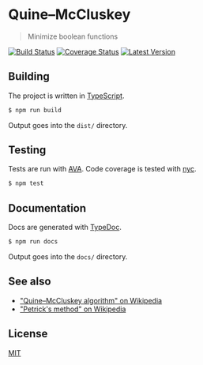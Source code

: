 Quine–McCluskey
===============

> Minimize boolean functions

[![Build Status][travis-svg]][travis-link]
[![Coverage Status][coveralls-svg]][coveralls-link]
[![Latest Version][version-svg]][version-link]

## Building

The project is written in [TypeScript](https://github.com/Microsoft/TypeScript).

```sh
$ npm run build
```

Output goes into the `dist/` directory.

## Testing

Tests are run with [AVA](https://github.com/avajs/ava). Code coverage is tested
with [nyc](https://github.com/istanbuljs/nyc).

```sh
$ npm test
```

## Documentation

Docs are generated with [TypeDoc](https://github.com/TypeStrong/typedoc).

```sh
$ npm run docs
```

Output goes into the `docs/` directory.

## See also

* ["Quine–McCluskey algorithm" on Wikipedia](https://en.wikipedia.org/wiki/Quine–McCluskey_algorithm)
* ["Petrick's method" on Wikipedia](https://en.wikipedia.org/wiki/Petrick's_method)

## License

[MIT](LICENSE)

[travis-svg]: https://travis-ci.org/j-/quine-mccluskey.svg
[travis-link]: https://travis-ci.org/j-/quine-mccluskey
[coveralls-svg]: https://coveralls.io/repos/github/j-/quine-mccluskey/badge.svg?branch=master
[coveralls-link]: https://coveralls.io/github/j-/quine-mccluskey?branch=master
[version-svg]: https://badge.fury.io/js/quine-mccluskey.svg
[version-link]: https://www.npmjs.com/package/quine-mccluskey
